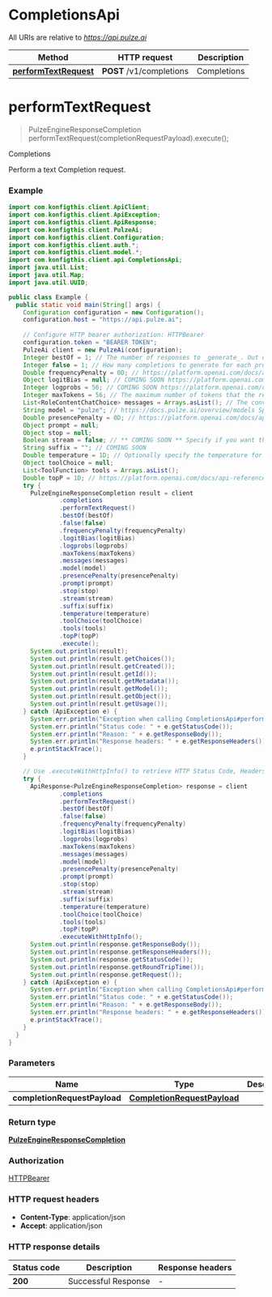 # CompletionsApi

All URIs are relative to *https://api.pulze.ai*

| Method | HTTP request | Description |
|------------- | ------------- | -------------|
| [**performTextRequest**](CompletionsApi.md#performTextRequest) | **POST** /v1/completions | Completions |


<a name="performTextRequest"></a>
# **performTextRequest**
> PulzeEngineResponseCompletion performTextRequest(completionRequestPayload).execute();

Completions

Perform a text Completion request.

### Example
```java
import com.konfigthis.client.ApiClient;
import com.konfigthis.client.ApiException;
import com.konfigthis.client.ApiResponse;
import com.konfigthis.client.PulzeAi;
import com.konfigthis.client.Configuration;
import com.konfigthis.client.auth.*;
import com.konfigthis.client.model.*;
import com.konfigthis.client.api.CompletionsApi;
import java.util.List;
import java.util.Map;
import java.util.UUID;

public class Example {
  public static void main(String[] args) {
    Configuration configuration = new Configuration();
    configuration.host = "https://api.pulze.ai";
    
    // Configure HTTP bearer authorization: HTTPBearer
    configuration.token = "BEARER TOKEN";
    PulzeAi client = new PulzeAi(configuration);
    Integer bestOf = 1; // The number of responses to _generate_. Out of those, it will return the best `n`.
    Integer false = 1; // How many completions to generate for each prompt. @default 1 
    Double frequencyPenalty = 0D; // https://platform.openai.com/docs/api-reference/completions/create#completions/create-frequency_penalty Increase the model's likelihood to not repeat tokens/words 
    Object logitBias = null; // COMING SOON https://platform.openai.com/docs/api-reference/completions/create#completions/create-logit_bias Modify the likelihood of specified tokens appearing in the completion.  See here for a detailed explanation on how to use: https://help.openai.com/en/articles/5247780-using-logit-bias-to-define-token-probability 
    Integer logprobs = 56; // COMING SOON https://platform.openai.com/docs/api-reference/completions/create#completions/create-logprobs Include the log probabilities on the logprobs most likely tokens, as well the chosen tokens. 
    Integer maxTokens = 56; // The maximum number of tokens that the response can contain.
    List<RoleContentChatChoice> messages = Arrays.asList(); // The conversation sent (with or without history) (for a /chat/completions request)
    String model = "pulze"; // https://docs.pulze.ai/overview/models Specify the model you'd like Pulze to use. (optional). Can be the full model name, or a subset for multi-matching.  Defaults to our dynamic routing, i.e. best model for this request. 
    Double presencePenalty = 0D; // https://platform.openai.com/docs/api-reference/completions/create#completions/create-presence_penalty Increase the model's likelihood to talk about new topics 
    Object prompt = null;
    Object stop = null;
    Boolean stream = false; // ** COMING SOON ** Specify if you want the response to be streamed or to be returned as a standard HTTP request 
    String suffix = ""; // COMING SOON
    Double temperature = 1D; // Optionally specify the temperature for this request only. Leave empty to allow Pulze to guess it for you.
    Object toolChoice = null;
    List<ToolFunction> tools = Arrays.asList();
    Double topP = 1D; // https://platform.openai.com/docs/api-reference/completions/create#completions/create-top_p An alternative to sampling with temperature, called nucleus sampling, where the model considers the results of the tokens with top_p probability mass 
    try {
      PulzeEngineResponseCompletion result = client
              .completions
              .performTextRequest()
              .bestOf(bestOf)
              .false(false)
              .frequencyPenalty(frequencyPenalty)
              .logitBias(logitBias)
              .logprobs(logprobs)
              .maxTokens(maxTokens)
              .messages(messages)
              .model(model)
              .presencePenalty(presencePenalty)
              .prompt(prompt)
              .stop(stop)
              .stream(stream)
              .suffix(suffix)
              .temperature(temperature)
              .toolChoice(toolChoice)
              .tools(tools)
              .topP(topP)
              .execute();
      System.out.println(result);
      System.out.println(result.getChoices());
      System.out.println(result.getCreated());
      System.out.println(result.getId());
      System.out.println(result.getMetadata());
      System.out.println(result.getModel());
      System.out.println(result.getObject());
      System.out.println(result.getUsage());
    } catch (ApiException e) {
      System.err.println("Exception when calling CompletionsApi#performTextRequest");
      System.err.println("Status code: " + e.getStatusCode());
      System.err.println("Reason: " + e.getResponseBody());
      System.err.println("Response headers: " + e.getResponseHeaders());
      e.printStackTrace();
    }

    // Use .executeWithHttpInfo() to retrieve HTTP Status Code, Headers and Request
    try {
      ApiResponse<PulzeEngineResponseCompletion> response = client
              .completions
              .performTextRequest()
              .bestOf(bestOf)
              .false(false)
              .frequencyPenalty(frequencyPenalty)
              .logitBias(logitBias)
              .logprobs(logprobs)
              .maxTokens(maxTokens)
              .messages(messages)
              .model(model)
              .presencePenalty(presencePenalty)
              .prompt(prompt)
              .stop(stop)
              .stream(stream)
              .suffix(suffix)
              .temperature(temperature)
              .toolChoice(toolChoice)
              .tools(tools)
              .topP(topP)
              .executeWithHttpInfo();
      System.out.println(response.getResponseBody());
      System.out.println(response.getResponseHeaders());
      System.out.println(response.getStatusCode());
      System.out.println(response.getRoundTripTime());
      System.out.println(response.getRequest());
    } catch (ApiException e) {
      System.err.println("Exception when calling CompletionsApi#performTextRequest");
      System.err.println("Status code: " + e.getStatusCode());
      System.err.println("Reason: " + e.getResponseBody());
      System.err.println("Response headers: " + e.getResponseHeaders());
      e.printStackTrace();
    }
  }
}

```

### Parameters

| Name | Type | Description  | Notes |
|------------- | ------------- | ------------- | -------------|
| **completionRequestPayload** | [**CompletionRequestPayload**](CompletionRequestPayload.md)|  | |

### Return type

[**PulzeEngineResponseCompletion**](PulzeEngineResponseCompletion.md)

### Authorization

[HTTPBearer](../README.md#HTTPBearer)

### HTTP request headers

 - **Content-Type**: application/json
 - **Accept**: application/json

### HTTP response details
| Status code | Description | Response headers |
|-------------|-------------|------------------|
| **200** | Successful Response |  -  |

